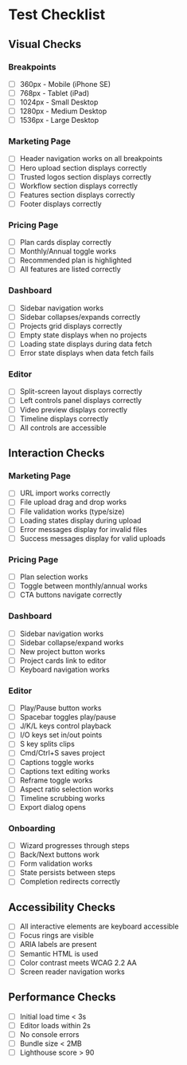 # Test Checklist

## Visual Checks

### Breakpoints
- [ ] 360px - Mobile (iPhone SE)
- [ ] 768px - Tablet (iPad)
- [ ] 1024px - Small Desktop
- [ ] 1280px - Medium Desktop
- [ ] 1536px - Large Desktop

### Marketing Page
- [ ] Header navigation works on all breakpoints
- [ ] Hero upload section displays correctly
- [ ] Trusted logos section displays correctly
- [ ] Workflow section displays correctly
- [ ] Features section displays correctly
- [ ] Footer displays correctly

### Pricing Page
- [ ] Plan cards display correctly
- [ ] Monthly/Annual toggle works
- [ ] Recommended plan is highlighted
- [ ] All features are listed correctly

### Dashboard
- [ ] Sidebar navigation works
- [ ] Sidebar collapses/expands correctly
- [ ] Projects grid displays correctly
- [ ] Empty state displays when no projects
- [ ] Loading state displays during data fetch
- [ ] Error state displays when data fetch fails

### Editor
- [ ] Split-screen layout displays correctly
- [ ] Left controls panel displays correctly
- [ ] Video preview displays correctly
- [ ] Timeline displays correctly
- [ ] All controls are accessible

## Interaction Checks

### Marketing Page
- [ ] URL import works correctly
- [ ] File upload drag and drop works
- [ ] File validation works (type/size)
- [ ] Loading states display during upload
- [ ] Error messages display for invalid files
- [ ] Success messages display for valid uploads

### Pricing Page
- [ ] Plan selection works
- [ ] Toggle between monthly/annual works
- [ ] CTA buttons navigate correctly

### Dashboard
- [ ] Sidebar navigation works
- [ ] Sidebar collapse/expand works
- [ ] New project button works
- [ ] Project cards link to editor
- [ ] Keyboard navigation works

### Editor
- [ ] Play/Pause button works
- [ ] Spacebar toggles play/pause
- [ ] J/K/L keys control playback
- [ ] I/O keys set in/out points
- [ ] S key splits clips
- [ ] Cmd/Ctrl+S saves project
- [ ] Captions toggle works
- [ ] Captions text editing works
- [ ] Reframe toggle works
- [ ] Aspect ratio selection works
- [ ] Timeline scrubbing works
- [ ] Export dialog opens

### Onboarding
- [ ] Wizard progresses through steps
- [ ] Back/Next buttons work
- [ ] Form validation works
- [ ] State persists between steps
- [ ] Completion redirects correctly

## Accessibility Checks
- [ ] All interactive elements are keyboard accessible
- [ ] Focus rings are visible
- [ ] ARIA labels are present
- [ ] Semantic HTML is used
- [ ] Color contrast meets WCAG 2.2 AA
- [ ] Screen reader navigation works

## Performance Checks
- [ ] Initial load time < 3s
- [ ] Editor loads within 2s
- [ ] No console errors
- [ ] Bundle size < 2MB
- [ ] Lighthouse score > 90